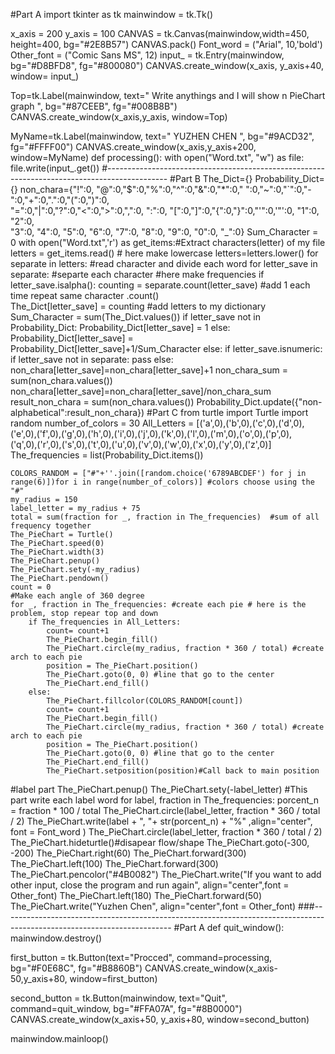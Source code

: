 #Part A
import tkinter as tk
mainwindow = tk.Tk()

x_axis = 200
y_axis = 100
CANVAS = tk.Canvas(mainwindow,width=450, height=400, bg="#2E8B57")
CANVAS.pack()
Font_word = ("Arial", 10,'bold')
Other_font = ("Comic Sans MS", 12)
input_ = tk.Entry(mainwindow, bg="#D8BFD8", fg="#800080")
CANVAS.create_window(x_axis, y_axis+40, window= input_)

Top=tk.Label(mainwindow, text="  Write anythings and I will show n PieChart graph  ", bg="#87CEEB", fg="#008B8B")
CANVAS.create_window(x_axis,y_axis, window=Top)

MyName=tk.Label(mainwindow, text="  YUZHEN CHEN  ", bg="#9ACD32", fg="#FFFF00")
CANVAS.create_window(x_axis,y_axis+200, window=MyName)
def processing():
    with open("Word.txt", "w") as file:
        file.write(input_.get())
#---------------------------------------------------------------------------------------------
#Part B
    The_Dict={}
    Probability_Dict= {}
    non_chara={"!":0, "@":0,"$":0,"%":0,"^":0,"&":0,"*":0," ":0,"~":0,"`":0,"-":0,"+":0,".":0,"(":0,")":0,\
               "=":0,"|":0,"?":0,"<":0,">":0,",":0, ":":0, "[":0,"]":0,"{":0,"}":0,"'":0,'"':0, "1":0, "2":0, \
               "3":0, "4":0, "5":0, "6":0, "7":0, "8":0, "9":0, "0":0, "_":0}
    Sum_Character = 0
    with open("Word.txt",'r') as get_items:#Extract characters(letter) of my file
        letters = get_items.read() # here make lowercase
        letters=letters.lower()
        for separate in letters: #read character and divide each word
            for letter_save in separate: #separte each character
#here make frequencies
                if letter_save.isalpha():
                    counting = separate.count(letter_save) #add 1 each time repeat same character .count()                
                    The_Dict[letter_save] = counting #add letters to my dictionary
                    Sum_Character = sum(The_Dict.values())
                    if letter_save not in Probability_Dict:
                        Probability_Dict[letter_save] = 1
                    else:
                        Probability_Dict[letter_save] = Probability_Dict[letter_save]+1/Sum_Character
                else:
                    if letter_save.isnumeric:
                        if letter_save not in separate:
                            pass
                        else:
                            non_chara[letter_save]=non_chara[letter_save]+1
                            non_chara_sum = sum(non_chara.values())
                            non_chara[letter_save]=non_chara[letter_save]/non_chara_sum
                            result_non_chara = sum(non_chara.values())
                            Probability_Dict.update({"non-alphabetical":result_non_chara})
#Part C
    from turtle import Turtle
    import random
    number_of_colors = 30
    All_Letters = [('a',0),('b',0),('c',0),('d',0),('e',0),('f',0),('g',0),('h',0),('i',0),('j',0),('k',0),('l',0),('m',0),('o',0),('p',0),\
                   ('q',0),('r',0),('s',0),('t',0),('u',0),('v',0),('w',0),('x',0),('y',0),('z',0)]
    The_frequencies = list(Probability_Dict.items())

    COLORS_RANDOM = ["#"+''.join([random.choice('6789ABCDEF') for j in range(6)])for i in range(number_of_colors)] #colors choose using the "#"
    my_radius = 150
    label_letter = my_radius + 75
    total = sum(fraction for _, fraction in The_frequencies)  #sum of all frequency together
    The_PieChart = Turtle()
    The_PieChart.speed(0)
    The_PieChart.width(3)
    The_PieChart.penup()
    The_PieChart.sety(-my_radius)
    The_PieChart.pendown()
    count = 0
    #Make each angle of 360 degree
    for _, fraction in The_frequencies: #create each pie # here is the problem, stop repear top and down 
        if The_frequencies in All_Letters:
            count= count+1
            The_PieChart.begin_fill()
            The_PieChart.circle(my_radius, fraction * 360 / total) #create arch to each pie
            position = The_PieChart.position()
            The_PieChart.goto(0, 0) #line that go to the center
            The_PieChart.end_fill()
        else:
            The_PieChart.fillcolor(COLORS_RANDOM[count])
            count= count+1
            The_PieChart.begin_fill()
            The_PieChart.circle(my_radius, fraction * 360 / total) #create arch to each pie
            position = The_PieChart.position()
            The_PieChart.goto(0, 0) #line that go to the center
            The_PieChart.end_fill()
            The_PieChart.setposition(position)#Call back to main position

#label part
    The_PieChart.penup()
    The_PieChart.sety(-label_letter)
    #This part write each label word
    for label, fraction in The_frequencies:
        porcent_n =  fraction * 100 / total
        The_PieChart.circle(label_letter, fraction * 360 / total / 2)
        The_PieChart.write(label + ", "+ str(porcent_n)  + "%" ,align="center", font = Font_word )
        The_PieChart.circle(label_letter, fraction * 360 / total / 2)
    The_PieChart.hideturtle()#disapear flow/shape
    The_PieChart.goto(-300, -200)
    The_PieChart.right(60)
    The_PieChart.forward(300)
    The_PieChart.left(100)
    The_PieChart.forward(300)
    The_PieChart.pencolor("#4B0082")
    The_PieChart.write("If you want to add other input, close the program and run again", align="center",font = Other_font)
    The_PieChart.left(180)
    The_PieChart.forward(50)
    The_PieChart.write("Yuzhen Chen", align="center",font = Other_font)
###------------------------------------------------------------------------------------------------------------------------
#Part A
def quit_window():
    mainwindow.destroy()

first_button = tk.Button(text="Procced", command=processing, bg="#F0E68C", fg="#B8860B")
CANVAS.create_window(x_axis-50,y_axis+80, window=first_button)

second_button = tk.Button(mainwindow, text="Quit", command=quit_window, bg="#FFA07A", fg="#8B0000")
CANVAS.create_window(x_axis+50, y_axis+80, window=second_button)

mainwindow.mainloop()

